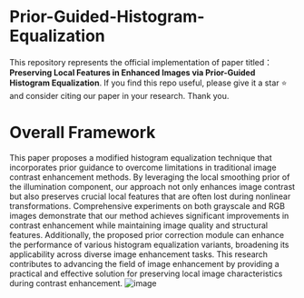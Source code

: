 # Prior-Guided-Histogram-Equalization
This repository represents the official implementation of paper titled： **Preserving Local Features in Enhanced Images via Prior-Guided Histogram Equalization**. If you find this repo useful, please give it a star ⭐ and consider citing our paper in your research. Thank you.

# Overall Framework
This paper proposes a modified histogram equalization technique that incorporates prior guidance to overcome limitations in traditional image contrast enhancement methods. By leveraging the local smoothing prior of the illumination component, our approach not only enhances image contrast but also preserves crucial local features that are often lost during nonlinear transformations. Comprehensive experiments on both grayscale and RGB images demonstrate that our method achieves significant improvements in contrast enhancement while maintaining image quality and structural features. Additionally, the proposed prior correction module can enhance the performance of various histogram equalization variants, broadening its applicability across diverse image enhancement tasks. This research contributes to advancing the field of image enhancement by providing a practical and effective solution for preserving local image characteristics during contrast enhancement. 
![image](https://github.com/user-attachments/assets/115bed33-3a1d-4a16-8404-52207c799ec0)
